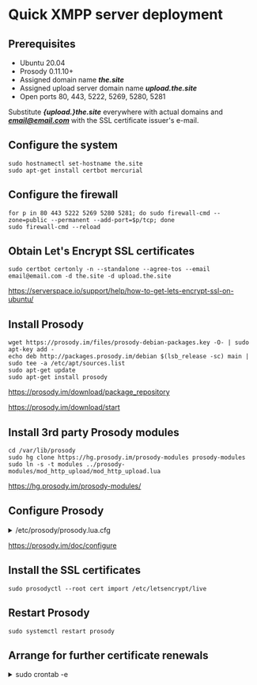 # Quick XMPP server deployment



## Prerequisites

- Ubuntu 20.04
- Prosody 0.11.10+
- Assigned domain name ***the.site***
- Assigned upload server domain name ***upload.the.site***
- Open ports 80, 443, 5222, 5269, 5280, 5281



Substitute ***{upload.}the.site*** everywhere with actual domains and ***email@email.com*** with the SSL certificate issuer's e-mail.


## Configure the system

```
sudo hostnamectl set-hostname the.site
sudo apt-get install certbot mercurial
```



## Configure the firewall

```
for p in 80 443 5222 5269 5280 5281; do sudo firewall-cmd --zone=public --permanent --add-port=$p/tcp; done
sudo firewall-cmd --reload
```



## Obtain Let's Encrypt SSL certificates

```
sudo certbot certonly -n --standalone --agree-tos --email email@email.com -d the.site -d upload.the.site
```

https://serverspace.io/support/help/how-to-get-lets-encrypt-ssl-on-ubuntu/



## Install Prosody

```
wget https://prosody.im/files/prosody-debian-packages.key -O- | sudo apt-key add -
echo deb http://packages.prosody.im/debian $(lsb_release -sc) main | sudo tee -a /etc/apt/sources.list
sudo apt-get update
sudo apt-get install prosody
```

https://prosody.im/download/package_repository

https://prosody.im/download/start



## Install 3rd party Prosody modules

```
cd /var/lib/prosody
sudo hg clone https://hg.prosody.im/prosody-modules prosody-modules
sudo ln -s -t modules ../prosody-modules/mod_http_upload/mod_http_upload.lua
```

https://hg.prosody.im/prosody-modules/



## Configure Prosody

<details>
  
<summary>/etc/prosody/prosody.lua.cfg</summary>

```
log = "/var/log/prosody/prosody.log"
pidfile = "/var/run/prosody/prosody.pid"
plugin_paths = {"/var/lib/prosody/modules"}
https_certificate="certs/upload.the.site.crt"

modules_enabled = {
  "tls";
  "disco";
  "saslauth";
  "ping";
  "uptime";
  "lastactivity";
  "mam";
  "carbons";
  "http_files";
}

VirtualHost "the.site" --< Substitute the.site with actual domain
enabled = true
default_storage = "internal"
default_archive_policy = true
http_files_dir = "/var/www"
http_dir_listing = false
archive_expires_after = "1m"
authentication = "internal_hashed"
disco_items = {{"upload.the.site"}} --< Substitute upload.the.site with actual upload server domain
ssl = {
  key = "certs/the.site.key"; --< Substitute the.site with actual domain
  certificate = "certs/the.site.crt"; --< Substitute the.site with actual domain
}

Component "upload.the.site" "http_upload" --< Substitute upload.the.site with actual upload server domain
```

</details>

https://prosody.im/doc/configure



## Install the SSL certificates

```
sudo prosodyctl --root cert import /etc/letsencrypt/live
```



## Restart Prosody

```
sudo systemctl restart prosody
```



## Arrange for further certificate renewals

<details>
  
<summary>sudo crontab -e</summary>

```
@daily /usr/bin/certbot renew --deploy-hook "/usr/bin/prosodyctl --root cert import /etc/letsencrypt/live && /usr/bin/systemctl restart prosody"
```

</details>
